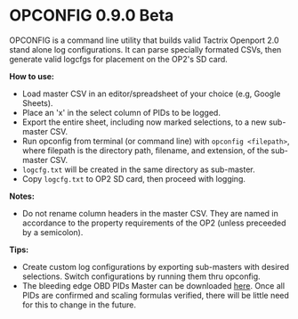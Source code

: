 # OPCONFIG 0.9.0 Beta
OPCONFIG is a command line utility that builds valid Tactrix Openport 2.0 stand alone log configurations. It can parse specially formated CSVs, then generate valid logcfgs for placement on the OP2's SD card. 

**How to use:**
* Load master CSV in an editor/spreadsheet of your choice (e.g, Google Sheets).
* Place an 'x' in the select column of PIDs to be logged.
* Export the entire sheet, including now marked selections, to a new sub-master CSV.
* Run opconfig from terminal (or command line) with `opconfig <filepath>`, where filepath is the directory path, filename, and extension, of the sub-master CSV.
* `logcfg.txt` will be created in the same directory as sub-master.
* Copy `logcfg.txt` to OP2 SD card, then proceed with logging.

**Notes:**
* Do not rename column headers in the master CSV. They are named in accordance to the property requirements of the OP2 (unless preceeded by a semicolon).

**Tips:**
* Create custom log configurations by exporting sub-masters with desired selections. Switch configurations by running them thru opconfig.
* The bleeding edge OBD PIDs Master can be downloaded [here](https://docs.google.com/spreadsheets/d/1ch2tyRrUQ67ai9sxeU1pBr5s8Qz32EOzjVaoeCC4ZqE/edit?usp=sharing). Once all PIDs are confirmed and scaling formulas verified, there will be little need for this to change in the future.



